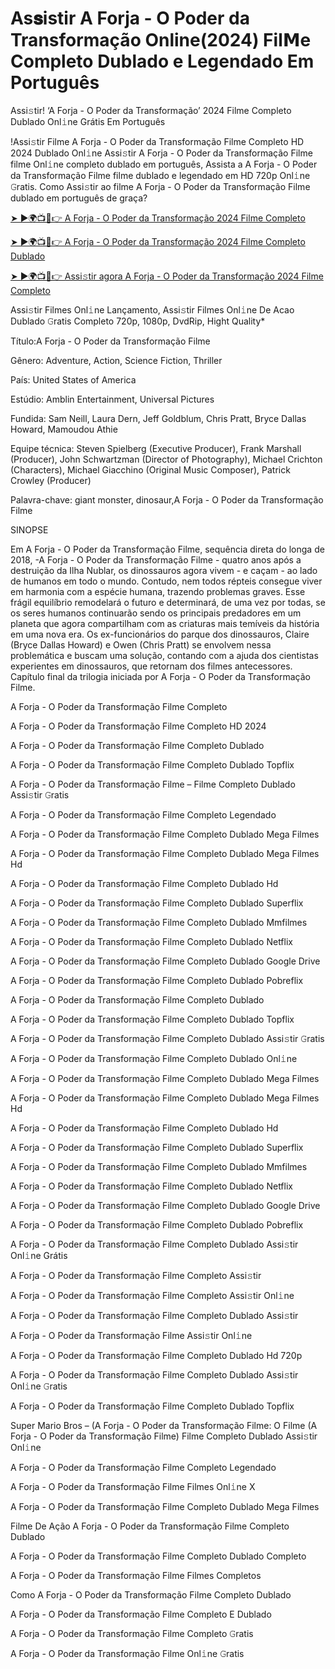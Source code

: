 # As𝐬istir A Forja - O Poder da Transformação Online(2024) Fil𝗠e Completo Dublado e Legendado Em Português
Assi𝚜tir! ‘A Forja - O Poder da Transformação’ 2024 Filme Completo Dublado Onl𝚒ne Grátis Em Português

!Assi𝚜tir Filme A Forja - O Poder da Transformação Filme Completo HD 2024 Dublado Onl𝚒ne Assi𝚜tir A Forja - O Poder da Transformação Filme filme Onl𝚒ne completo dublado em português, Assista a A Forja - O Poder da Transformação Filme filme dublado e legendado em HD 720p Onl𝚒ne 𝙶ratis. Como Assi𝚜tir ao filme A Forja - O Poder da Transformação Filme dublado em português de graça?

[➤ ►🌍📺📱👉 A Forja - O Poder da Transformação 2024 Filme Completo](https://t.co/D6cmzyYFyU)

[➤ ►🌍📺📱👉 A Forja - O Poder da Transformação 2024 Filme Completo Dublado](https://t.co/D6cmzyYFyU)

[➤ ►🌍📺📱👉 Assi𝚜tir agora A Forja - O Poder da Transformação 2024 Filme Completo](https://t.co/D6cmzyYFyU)

Assi𝚜tir Filmes Onl𝚒ne Lançamento, Assi𝚜tir Filmes Onl𝚒ne De Acao Dublado 𝙶ratis Completo 720p, 1080p, DvdRip, Hight Quality*



Título:A Forja - O Poder da Transformação Filme



Gênero: Adventure, Action, Science Fiction, Thriller



País: United States of America



Estúdio: Amblin Entertainment, Universal Pictures



Fundida: Sam Neill, Laura Dern, Jeff Goldblum, Chris Pratt, Bryce Dallas Howard, Mamoudou Athie



Equipe técnica: Steven Spielberg (Executive Producer), Frank Marshall (Producer), John Schwartzman (Director of Photography), Michael Crichton (Characters), Michael Giacchino (Original Music Composer), Patrick Crowley (Producer)



Palavra-chave: giant monster, dinosaur,A Forja - O Poder da Transformação Filme



SINOPSE



Em A Forja - O Poder da Transformação Filme, sequência direta do longa de 2018, -A Forja - O Poder da Transformação Filme - quatro anos após a destruição da Ilha Nublar, os dinossauros agora vivem - e caçam - ao lado de humanos em todo o mundo. Contudo, nem todos répteis consegue viver em harmonia com a espécie humana, trazendo problemas graves. Esse frágil equilíbrio remodelará o futuro e determinará, de uma vez por todas, se os seres humanos continuarão sendo os principais predadores em um planeta que agora compartilham com as criaturas mais temíveis da história em uma nova era. Os ex-funcionários do parque dos dinossauros, Claire (Bryce Dallas Howard) e Owen (Chris Pratt) se envolvem nessa problemática e buscam uma solução, contando com a ajuda dos cientistas experientes em dinossauros, que retornam dos filmes antecessores. Capítulo final da trilogia iniciada por A Forja - O Poder da Transformação Filme.



A Forja - O Poder da Transformação Filme Completo



A Forja - O Poder da Transformação Filme Completo HD 2024



A Forja - O Poder da Transformação Filme Completo Dublado



A Forja - O Poder da Transformação Filme Completo Dublado Topflix



A Forja - O Poder da Transformação Filme – Filme Completo Dublado Assi𝚜tir 𝙶ratis



A Forja - O Poder da Transformação Filme Completo Legendado



A Forja - O Poder da Transformação Filme Completo Dublado Mega Filmes



A Forja - O Poder da Transformação Filme Completo Dublado Mega Filmes Hd



A Forja - O Poder da Transformação Filme Completo Dublado Hd



A Forja - O Poder da Transformação Filme Completo Dublado Superflix



A Forja - O Poder da Transformação Filme Completo Dublado Mmfilmes



A Forja - O Poder da Transformação Filme Completo Dublado Netflix



A Forja - O Poder da Transformação Filme Completo Dublado Google Drive



A Forja - O Poder da Transformação Filme Completo Dublado Pobreflix



A Forja - O Poder da Transformação Filme Completo Dublado



A Forja - O Poder da Transformação Filme Completo Dublado Topflix



A Forja - O Poder da Transformação Filme Completo Dublado Assi𝚜tir 𝙶ratis



A Forja - O Poder da Transformação Filme Completo Dublado Onl𝚒ne



A Forja - O Poder da Transformação Filme Completo Dublado Mega Filmes



A Forja - O Poder da Transformação Filme Completo Dublado Mega Filmes Hd



A Forja - O Poder da Transformação Filme Completo Dublado Hd



A Forja - O Poder da Transformação Filme Completo Dublado Superflix



A Forja - O Poder da Transformação Filme Completo Dublado Mmfilmes



A Forja - O Poder da Transformação Filme Completo Dublado Netflix



A Forja - O Poder da Transformação Filme Completo Dublado Google Drive



A Forja - O Poder da Transformação Filme Completo Dublado Pobreflix



A Forja - O Poder da Transformação Filme Completo Dublado Assi𝚜tir Onl𝚒ne Grátis



A Forja - O Poder da Transformação Filme Completo Assi𝚜tir



A Forja - O Poder da Transformação Filme Completo Assi𝚜tir Onl𝚒ne



A Forja - O Poder da Transformação Filme Completo Dublado Assi𝚜tir



A Forja - O Poder da Transformação Filme Assi𝚜tir Onl𝚒ne



A Forja - O Poder da Transformação Filme Completo Dublado Hd 720p



A Forja - O Poder da Transformação Filme Completo Dublado Assi𝚜tir Onl𝚒ne 𝙶ratis



A Forja - O Poder da Transformação Filme Completo Dublado Topflix



Super Mario Bros – (A Forja - O Poder da Transformação Filme: O Filme (A Forja - O Poder da Transformação Filme) Filme Completo Dublado Assi𝚜tir Onl𝚒ne



A Forja - O Poder da Transformação Filme Completo Legendado



A Forja - O Poder da Transformação Filme Filmes Onl𝚒ne X



A Forja - O Poder da Transformação Filme Completo Dublado Mega Filmes



Filme De Ação A Forja - O Poder da Transformação Filme Completo Dublado



A Forja - O Poder da Transformação Filme Completo Dublado Completo



A Forja - O Poder da Transformação Filme Filmes Completos



Como A Forja - O Poder da Transformação Filme Completo Dublado



A Forja - O Poder da Transformação Filme Completo E Dublado



A Forja - O Poder da Transformação Filme Completo 𝙶ratis



A Forja - O Poder da Transformação Filme Onl𝚒ne 𝙶ratis
